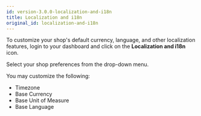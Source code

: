 ```yaml
---
id: version-3.0.0-localization-and-i18n
title: Localization and i18n
original_id: localization-and-i18n
---
```


To customize your shop's default currency, language, and other localization features, login to your dashboard and click on the <i class="font-icon fa fa-language"></i> **Localization and i18n** icon.

Select your shop preferences from the drop-down menu.

You may customize the following:

- Timezone
- Base Currency
- Base Unit of Measure
- Base Language
